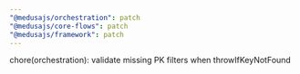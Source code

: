 ```yaml
---
"@medusajs/orchestration": patch
"@medusajs/core-flows": patch
"@medusajs/framework": patch
---
```


chore(orchestration): validate missing PK filters when throwIfKeyNotFound
